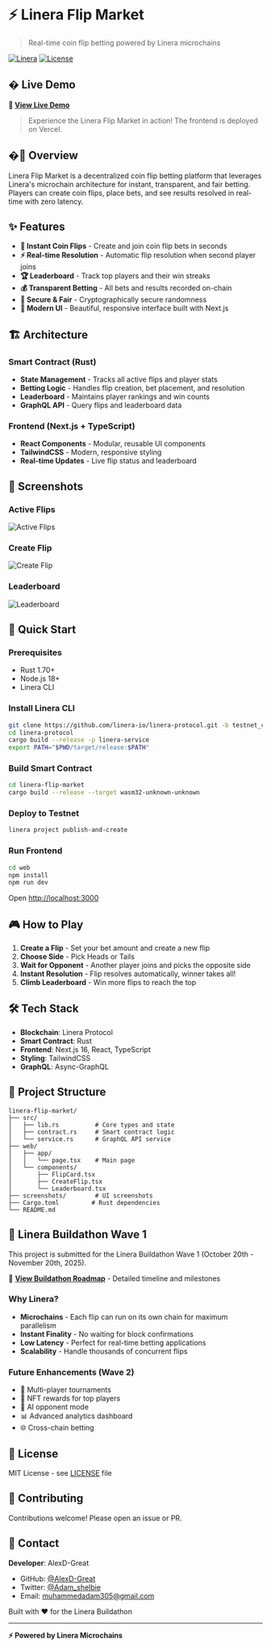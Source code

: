# ⚡ Linera Flip Market

> Real-time coin flip betting powered by Linera microchains

[![Linera](https://img.shields.io/badge/Built%20on-Linera-purple)](https://linera.io)
[![License](https://img.shields.io/badge/License-MIT-blue.svg)](LICENSE)

## � Live Demo

**🚀 [View Live Demo](https://linera-flip-market.vercel.app)**

> Experience the Linera Flip Market in action! The frontend is deployed on Vercel.

## �🎯 Overview

Linera Flip Market is a decentralized coin flip betting platform that leverages Linera's microchain architecture for instant, transparent, and fair betting. Players can create coin flips, place bets, and see results resolved in real-time with zero latency.

## ✨ Features

- **🎲 Instant Coin Flips** - Create and join coin flip bets in seconds
- **⚡ Real-time Resolution** - Automatic flip resolution when second player joins
- **🏆 Leaderboard** - Track top players and their win streaks
- **💰 Transparent Betting** - All bets and results recorded on-chain
- **🔐 Secure & Fair** - Cryptographically secure randomness
- **📱 Modern UI** - Beautiful, responsive interface built with Next.js

## 🏗️ Architecture

### Smart Contract (Rust)
- **State Management** - Tracks all active flips and player stats
- **Betting Logic** - Handles flip creation, bet placement, and resolution
- **Leaderboard** - Maintains player rankings and win counts
- **GraphQL API** - Query flips and leaderboard data

### Frontend (Next.js + TypeScript)
- **React Components** - Modular, reusable UI components
- **TailwindCSS** - Modern, responsive styling
- **Real-time Updates** - Live flip status and leaderboard

## 📸 Screenshots

### Active Flips
![Active Flips](screenshots/01-active-flips.png)

### Create Flip
![Create Flip](screenshots/02-create-flip.png)

### Leaderboard
![Leaderboard](screenshots/03-leaderboard.png)

## 🚀 Quick Start

### Prerequisites
- Rust 1.70+
- Node.js 18+
- Linera CLI

### Install Linera CLI
```bash
git clone https://github.com/linera-io/linera-protocol.git -b testnet_conway
cd linera-protocol
cargo build --release -p linera-service
export PATH="$PWD/target/release:$PATH"
```

### Build Smart Contract
```bash
cd linera-flip-market
cargo build --release --target wasm32-unknown-unknown
```

### Deploy to Testnet
```bash
linera project publish-and-create
```

### Run Frontend
```bash
cd web
npm install
npm run dev
```

Open [http://localhost:3000](http://localhost:3000)

## 🎮 How to Play

1. **Create a Flip** - Set your bet amount and create a new flip
2. **Choose Side** - Pick Heads or Tails
3. **Wait for Opponent** - Another player joins and picks the opposite side
4. **Instant Resolution** - Flip resolves automatically, winner takes all!
5. **Climb Leaderboard** - Win more flips to reach the top

## 🛠️ Tech Stack

- **Blockchain**: Linera Protocol
- **Smart Contract**: Rust
- **Frontend**: Next.js 16, React, TypeScript
- **Styling**: TailwindCSS
- **GraphQL**: Async-GraphQL

## 📁 Project Structure

```
linera-flip-market/
├── src/
│   ├── lib.rs          # Core types and state
│   ├── contract.rs     # Smart contract logic
│   └── service.rs      # GraphQL API service
├── web/
│   ├── app/
│   │   └── page.tsx    # Main page
│   └── components/
│       ├── FlipCard.tsx
│       ├── CreateFlip.tsx
│       └── Leaderboard.tsx
├── screenshots/        # UI screenshots
├── Cargo.toml         # Rust dependencies
└── README.md
```

## 🎯 Linera Buildathon Wave 1

This project is submitted for the Linera Buildathon Wave 1 (October 20th - November 20th, 2025).

📅 **[View Buildathon Roadmap](ROADMAP.md)** - Detailed timeline and milestones

### Why Linera?

- **Microchains** - Each flip can run on its own chain for maximum parallelism
- **Instant Finality** - No waiting for block confirmations
- **Low Latency** - Perfect for real-time betting applications
- **Scalability** - Handle thousands of concurrent flips

### Future Enhancements (Wave 2)

- 🎰 Multi-player tournaments
- 💎 NFT rewards for top players
- 🤖 AI opponent mode
- 📊 Advanced analytics dashboard
- 🌐 Cross-chain betting

## 📝 License

MIT License - see [LICENSE](LICENSE) file

## 🤝 Contributing

Contributions welcome! Please open an issue or PR.

## 📧 Contact

**Developer**: AlexD-Great
- GitHub: [@AlexD-Great](https://github.com/AlexD-Great)
- Twitter: [@Adam_shelbie](https://twitter.com/Adam_shelbie)
- Email: muhammedadam305@gmail.com

Built with ❤️ for the Linera Buildathon

---

**⚡ Powered by Linera Microchains**
